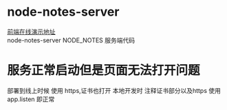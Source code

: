 # node-notes-server  
[前端在线演示地址](http://106.55.228.251:40011/#/home)  
node-notes-server
NODE_NOTES 服务端代码

# 服务正常启动但是页面无法打开问题
部署到线上时候 使用 https,证书也打开 
本地开发时 注释证书部分以及https 使用app.listen 即正常
